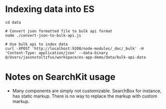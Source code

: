 # Indexing data into ES

```shell
cd data

# Convert json formatted file to bulk api format
node ./convert-json-to-bulk-api.js

# Use bulk api to index data
curl -XPOST 'http://localhost:9200/node-modules/_doc/_bulk' -H 'Content-Type: application/json' --data-binary @/Users/jasonstoltzfus/workspace/es-app-demo/data/bulk-api-data
```

# Notes on SearchKit usage

- Many components are simply not customizable. SearchBox for instance, has static markup. There is no way to replace
  the markup with custom markup.
